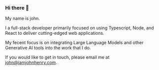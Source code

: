 ### Hi there 👋

My name is john.

I a full-stack developer primarily focused on using Typescript, Node, and React to deliver cutting-edged web applications.

My fecent focus is on integrating Large Language Models and other Generative AI tools into the work that I do.

If you would like to get in touch, please email me at [john@iamjohnhenry.com](mailto:john@iamjohnhenry.com).
